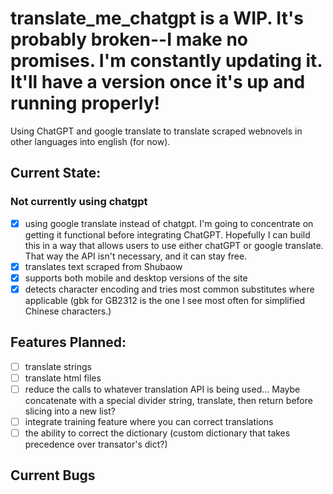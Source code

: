 # translate_me_chatgpt is a WIP. It's probably broken--I make no promises. I'm constantly updating it. It'll have a version once it's up and running properly!
Using ChatGPT and google translate to translate scraped webnovels in other languages into english (for now).

## Current State:
### Not currently using chatgpt
- [x] using google translate instead of chatgpt. I'm going to concentrate on getting it functional before integrating ChatGPT. 
Hopefully I can build this in a way that allows users to use either chatGPT or google translate. 
That way the API isn't necessary, and it can stay free.
- [x] translates text scraped from Shubaow
- [x] supports both mobile and desktop versions of the site
- [x] detects character encoding and tries most common substitutes where applicable 
(gbk for GB2312 is the one I see most often for simplified Chinese characters.)

## Features Planned:
- [ ] translate strings
- [ ] translate html files
- [ ] reduce the calls to whatever translation API is being used... Maybe concatenate with a special divider string, translate, then return before slicing into a new list?
- [ ] integrate training feature where you can correct translations
- [ ] the ability to correct the dictionary (custom dictionary that takes precedence over transator's dict?)

## Current Bugs
